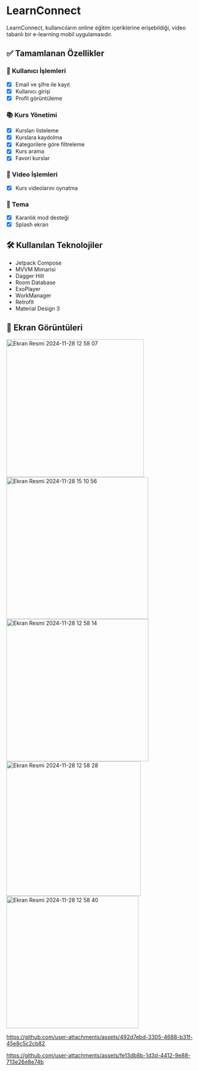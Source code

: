 # LearnConnect

LearnConnect, kullanıcıların online eğitim içeriklerine erişebildiği, video tabanlı bir e-learning mobil uygulamasıdır.

## ✅ Tamamlanan Özellikler

### 👤 Kullanıcı İşlemleri
- [x] Email ve şifre ile kayıt
- [x] Kullanıcı girişi
- [x] Profil görüntüleme

### 📚 Kurs Yönetimi
- [x] Kursları listeleme
- [x] Kurslara kaydolma
- [x] Kategorilere göre filtreleme
- [x] Kurs arama
- [x] Favori kurslar

### 🎥 Video İşlemleri
- [x] Kurs videolarını oynatma

### 🎨 Tema
- [x] Karanlık mod desteği
- [x] Splash ekran

## 🛠️ Kullanılan Teknolojiler

- Jetpack Compose 
- MVVM Mimarisi
- Dagger Hilt
- Room Database
- ExoPlayer
- WorkManager
- Retrofit
- Material Design 3

## 📱 Ekran Görüntüleri  


<img width="359" alt="Ekran Resmi 2024-11-28 12 58 07" src="https://github.com/user-attachments/assets/8bbc24c0-77e3-4394-9861-3422dab1c263">

<img width="370" alt="Ekran Resmi 2024-11-28 15 10 56" src="https://github.com/user-attachments/assets/5067d6f9-b23a-4f8d-9718-b43c11101c11">

<img width="371" alt="Ekran Resmi 2024-11-28 12 58 14" src="https://github.com/user-attachments/assets/e55c2ef9-a0fb-4e47-8646-d14c1550a5d5">

<img width="351" alt="Ekran Resmi 2024-11-28 12 58 28" src="https://github.com/user-attachments/assets/4e4f3f89-0758-4145-a761-4f3a1b443ac6">

<img width="345" alt="Ekran Resmi 2024-11-28 12 58 40" src="https://github.com/user-attachments/assets/a694a312-4cdd-4c60-b8bf-2b2e8997a6d5">

https://github.com/user-attachments/assets/492d7ebd-3305-4688-b31f-45e8c5c2cb82


https://github.com/user-attachments/assets/fe13db8b-1d3d-4412-9e88-713e26e8e74b

